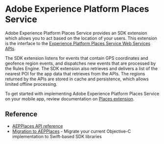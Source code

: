 # Adobe Experience Platform Places Service

Adobe Experience Platform Places Service provides an SDK extension which allows you to act based on the location of your users. This extension is the interface to the [Experience Platform Places Service Web Services APIs](https://experienceleague.adobe.com/docs/places/using/web-service-api/places-web-services.html?lang=en). 

The SDK extension listens for events that contain GPS coordinates and geofence region events, and dispatches new events that are processed by the Rules Engine. The SDK extension also retrieves and delivers a list of the nearest POI for the app data that retrieves from the APIs. The regions returned by the APIs are stored in cache and persistence, which allows limited offline processing.

To get started with implementing Adobe Experience Platform Places Service on your mobile app, review documentation on [Places extension](https://experienceleague.adobe.com/docs/places/using/places-ext-aep-sdks/places-extension/places-extension.html).

## Reference

* [AEPPlaces API reference](places-usage-reference.md)
* [Migration to AEPPlaces](../../resources/migrate-to-swift.md) - Migrate your current Objective-C implementation to Swift-based SDK libraries

